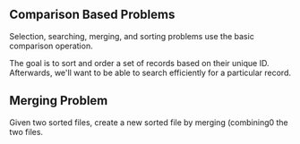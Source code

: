 ## Comparison Based Problems

Selection, searching, merging, and sorting problems use the basic comparison operation.

The goal is to sort and order a set of records based on their unique ID.
Afterwards, we'll want to be able to search efficiently for a particular record.

## Merging Problem

Given two sorted files, create a new sorted file by merging (combining0 the two files.
